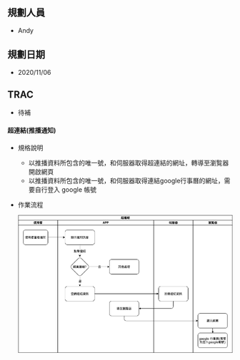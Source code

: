 ## <div id="user">規劃人員</div>
  * Andy

## <div id="updatedate">規劃日期</div>
  * 2020/11/06

## <div id="trac">TRAC</div>
  * 待補

#### <div id="notification_hyperlink">超連結<path>(推播通知)</path></div>
* 規格說明
  * 以推播資料所包含的唯一號，和伺服器取得超連結的網址，轉導至瀏覧器開啟網頁
  * 以推播資料所包含的唯一號，和伺服器取得連結google行事曆的網址，需要自行登入 google 帳號
* 作業流程

  ![Notification Hyperlink](./image/workflow_hyperlink.png)

